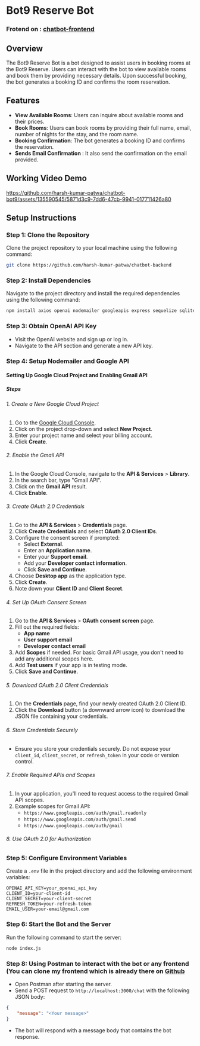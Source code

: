 # Bot9 Reserve Bot

### Frotend on : [chatbot-frontend](https://github.com/harsh-kumar-patwa/chatbot-frontend)

## Overview
The Bot9 Reserve Bot is a bot designed to assist users in booking rooms at the Bot9 Reserve. Users can interact with the bot to view available rooms and book them by providing necessary details. Upon successful booking, the bot generates a booking ID and confirms the room reservation.

## Features 
- **View Available Rooms**: Users can inquire about available rooms and their prices.
- **Book Rooms**: Users can book rooms by providing their full name, email, number of nights for the stay, and the room name.
- **Booking Confirmation**: The bot generates a booking ID and confirms the reservation.
- **Sends Email Confirmation** : It also send the confirmation on the email provided.

## Working Video Demo


https://github.com/harsh-kumar-patwa/chatbot-bot9/assets/135590545/5871d3c9-7dd6-47cb-9941-017711426a80




## Setup Instructions

### Step 1: Clone the Repository
Clone the project repository to your local machine using the following command:
```bash
git clone https://github.com/harsh-kumar-patwa/chatbot-backend
```

### Step 2: Install Dependencies
Navigate to the project directory and install the required dependencies using the following command:
```bash
npm install axios openai nodemailer googleapis express sequelize sqlite3 
```

### Step 3: Obtain OpenAI API Key
- Visit the OpenAI website and sign up or log in.
- Navigate to the API section and generate a new API key.
  

### Step 4: Setup Nodemailer and Google API
  #### Setting Up Google Cloud Project and Enabling Gmail API

  ##### Steps

###### 1. Create a New Google Cloud Project

1. Go to the [Google Cloud Console](https://console.cloud.google.com/).
2. Click on the project drop-down and select **New Project**.
3. Enter your project name and select your billing account.
4. Click **Create**.

###### 2. Enable the Gmail API

1. In the Google Cloud Console, navigate to the **API & Services** > **Library**.
2. In the search bar, type "Gmail API".
3. Click on the **Gmail API** result.
4. Click **Enable**.

###### 3. Create OAuth 2.0 Credentials

1. Go to the **API & Services** > **Credentials** page.
2. Click **Create Credentials** and select **OAuth 2.0 Client IDs**.
3. Configure the consent screen if prompted:
    - Select **External**.
    - Enter an **Application name**.
    - Enter your **Support email**.
    - Add your **Developer contact information**.
    - Click **Save and Continue**.
4. Choose **Desktop app** as the application type.
5. Click **Create**.
6. Note down your **Client ID** and **Client Secret**.

###### 4. Set Up OAuth Consent Screen

1. Go to the **API & Services** > **OAuth consent screen** page.
2. Fill out the required fields:
    - **App name**
    - **User support email**
    - **Developer contact email**
3. Add **Scopes** if needed. For basic Gmail API usage, you don't need to add any additional scopes here.
4. Add **Test users** if your app is in testing mode.
5. Click **Save and Continue**.

###### 5. Download OAuth 2.0 Client Credentials

1. On the **Credentials** page, find your newly created OAuth 2.0 Client ID.
2. Click the **Download** button (a downward arrow icon) to download the JSON file containing your credentials.

###### 6. Store Credentials Securely

- Ensure you store your credentials securely. Do not expose your `client_id`, `client_secret`, or `refresh_token` in your code or version control.

###### 7. Enable Required APIs and Scopes

1. In your application, you'll need to request access to the required Gmail API scopes.
2. Example scopes for Gmail API:
    - `https://www.googleapis.com/auth/gmail.readonly`
    - `https://www.googleapis.com/auth/gmail.send`
    - `https://www.googleapis.com/auth/gmail`

###### 8. Use OAuth 2.0 for Authorization

### Step 5: Configure Environment Variables
Create a `.env` file in the project directory and add the following environment variables:
```env
OPENAI_API_KEY=your_openai_api_key
CLIENT_ID=your-client-id
CLIENT_SECRET=your-client-secret
REFRESH_TOKEN=your-refresh-token
EMAIL_USER=your-email@gmail.com

```

### Step 6: Start the Bot and the Server

Run the following command to start the server:
```bash
node index.js
```


### Step 8: Using Postman to interact with the bot or any frontend (You can clone my frontend which is already there on [Github](https://github.com/harsh-kumar-patwa/chatbot-frontend)
- Open Postman after starting the server.
- Send a POST request to `http://localhost:3000/chat` with the following JSON body:
```json
{
    "message": "<Your message>"
}
```
- The bot will respond with a message body that contains the bot response.



